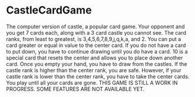 # CastleCardGame
The computer version of castle, a popular card game.
Your opponent and you get 7 cards each, along with a 3 card castle you cannot see. 
The card ranks, from least to greatest, is 3,4,5,6,7,8,9,j,q,k,a, and 2. You can put a card greater or equal in value to the center card.
If you do not have a card to put down, you have to continue drawing until you do have a card.
10 is a special card that resets the center and allows you to place down another card.
Once you empty your hand, you have to draw from the castles. If the castle rank is higher than the center rank, you are safe.
However, if your castle rank is lower than the center rank, you have to take the center cards. 
You play until all your cards are gone.
THIS GAME IS STILL A WORK IN PROGRESS. SOME FEATURES ARE NOT AVAILABLE YET.
